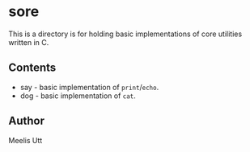 # sore

This is a directory is for holding basic implementations of core utilities written in C.

## Contents

* say - basic implementation of `print`/`echo`.
* dog - basic implementation of `cat`.

## Author

Meelis Utt

